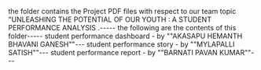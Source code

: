 the folder contains the Project PDF files with respect to our team topic "UNLEASHING THE POTENTIAL OF OUR YOUTH : A STUDENT PERFORMANCE ANALYSIS .-----
the following are the contents of this folder-----
student performance dashboard - by ""AKASAPU HEMANTH BHAVANI GANESH""---
student performance story - by ""MYLAPALLI SATISH""---
student performance report - by ""BARNATI PAVAN KUMAR""---

